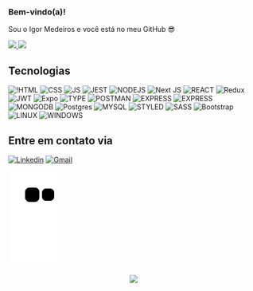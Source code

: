 ### Bem-vindo(a)! 
Sou o Igor Medeiros e você está no meu GitHub 😎


<p align="justify">
  <a href="https://github.com/0dayig0r/github-readme-stats">
    <img
      height="150"
      src="https://github-readme-stats.vercel.app/api?username=0dayig0r&count_private=true&show_icons=true&custom_title=Github%20Status&show=issues&theme=react"
    />
  </a>
   <a href="https://github.com/0dayig0r/github-readme-stats">
    <img
      height="150"
      src="https://github-readme-stats.vercel.app/api/top-langs/?username=0dayig0r&layout=compact&theme=react" />
  </a>  
</p>
  
## Tecnologias

![!HTML](https://img.shields.io/badge/HTML5-E34F26?style=for-the-badge&logo=html5&logoColor=white)
![CSS](https://img.shields.io/badge/CSS3-1572B6?style=for-the-badge&logo=css3&logoColor=)
![JS](https://img.shields.io/badge/JavaScript-F7DF1E?style=for-the-badge&logo=javascript&logoColor=black)
![JEST](https://img.shields.io/badge/Jest-323330?style=for-the-badge&logo=Jest&logoColor=white)
![NODEJS](https://img.shields.io/badge/Node.js-43853D?style=for-the-badge&logo=node.js&logoColor=white)
![Next JS](https://img.shields.io/badge/Next-black?style=for-the-badge&logo=next.js&logoColor=white)
![REACT](https://img.shields.io/badge/React-20232A?style=for-the-badge&logo=react&logoColor=61DAFB)
![Redux](https://img.shields.io/badge/redux-%23593d88.svg?style=for-the-badge&logo=redux&logoColor=white)
![JWT](https://img.shields.io/badge/JWT-black?style=for-the-badge&logo=JSON%20web%20tokens)
![Expo](https://img.shields.io/badge/expo-1C1E24?style=for-the-badge&logo=expo&logoColor=#D04A37)
![TYPE](https://img.shields.io/badge/TypeScript-007ACC?style=for-the-badge&logo=typescript&logoColor=white)
![POSTMAN](https://camo.githubusercontent.com/879423585ed087f3c973857c43ba7e7d84f52c993d2c937055726339fbf921d9/68747470733a2f2f696d672e736869656c64732e696f2f62616467652f506f73746d616e2d4646364333373f7374796c653d666f722d7468652d6261646765266c6f676f3d506f73746d616e266c6f676f436f6c6f723d7768697465)
![EXPRESS](https://camo.githubusercontent.com/32a992d300ed24fcbc2ee456cc7cf14ac879dea0fb72fd333298fed65c7f6e25/68747470733a2f2f696d672e736869656c64732e696f2f62616467652f457870726573732e6a732d3430344435393f7374796c653d666f722d7468652d6261646765266c6f676f3d65787072657373266c6f676f436f6c6f723d7768697465)
![EXPRESS](https://camo.githubusercontent.com/817fc7ba268e7e1fa114cbc4328bb326913cf392f5e2077ccc7b5f0e90a77109/68747470733a2f2f696d672e736869656c64732e696f2f62616467652f4d6174657269616c25323055492d3030374646463f7374796c653d666f722d7468652d6261646765266c6f676f3d6d7569266c6f676f436f6c6f723d7768697465)
![MONGODB](https://img.shields.io/badge/MongoDB-4EA94B?style=for-the-badge&logo=mongodb&logoColor=white)
![Postgres](https://img.shields.io/badge/postgres-%23316192.svg?style=for-the-badge&logo=postgresql&logoColor=white)
![MYSQL](https://img.shields.io/badge/MySQL-00000F?style=for-the-badge&logo=mysql&logoColor=white)
![STYLED](https://img.shields.io/badge/styled--components-DB7093?style=for-the-badge&logo=styled-components&logoColor=white)
![SASS](https://img.shields.io/badge/SASS-hotpink.svg?style=for-the-badge&logo=SASS&logoColor=white)
![Bootstrap](https://img.shields.io/badge/bootstrap-%23563D7C.svg?style=for-the-badge&logo=bootstrap&logoColor=white)
![LINUX](https://img.shields.io/badge/Linux-E34F26?style=for-the-badge&logo=linux&logoColor=black)
![WINDOWS](https://img.shields.io/badge/Windows-017AD7?style=for-the-badge&logo=windows&logoColor=white)


## **Entre em contato via**
[![Linkedin](https://img.shields.io/badge/LinkedIn-0077B5?style=for-the-badge&logo=linkedin&logoColor=whit)](https://www.linkedin.com/in/igor-medeiros-32a989219/)
[![Gmail](https://img.shields.io/badge/Gmail-D14836?style=for-the-badge&logo=gmail&logoColor=white)](malito:igormedeiros.f@gmail.com)

![Snake animation](https://github.com/0DayIg0r/0dayig0r/blob/output/github-contribution-grid-snake.svg)
 
 <div align="center" >
<img src="https://komarev.com/ghpvc/?username=0dayig0r&color=green" />
  </div>
